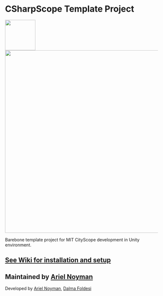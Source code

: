 # CSharpScope Template Project

<img src="https://upload.wikimedia.org/wikipedia/commons/c/ce/Mit_medialab_logo.png" width="100">
<img src="https://dam-prod.media.mit.edu/thumb/2016/10/19/IMG_2445.jpg.1400x1400.jpg" width="600">


Barebone template project for MIT CityScope development in Unity environment.




[See Wiki for installation and setup](https://github.com/CityScope/CSharpScope_Template/blob/master/wiki.md)
---
Maintained by [Ariel Noyman](arielnoyman.com)
----
Developed by [Ariel Noyman](arielnoyman.com), 
[Dalma Foldesi](https://github.com/foldalm)
